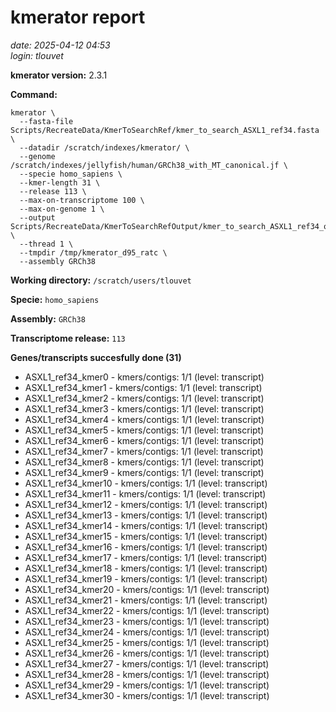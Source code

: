 # kmerator report
*date: 2025-04-12 04:53*  
*login: tlouvet*

**kmerator version:** 2.3.1

**Command:**

```
kmerator \
  --fasta-file Scripts/RecreateData/KmerToSearchRef/kmer_to_search_ASXL1_ref34.fasta \
  --datadir /scratch/indexes/kmerator/ \
  --genome /scratch/indexes/jellyfish/human/GRCh38_with_MT_canonical.jf \
  --specie homo_sapiens \
  --kmer-length 31 \
  --release 113 \
  --max-on-transcriptome 100 \
  --max-on-genome 1 \
  --output Scripts/RecreateData/KmerToSearchRefOutput/kmer_to_search_ASXL1_ref34_output \
  --thread 1 \
  --tmpdir /tmp/kmerator_d95_ratc \
  --assembly GRCh38
```

**Working directory:** `/scratch/users/tlouvet`

**Specie:** `homo_sapiens`

**Assembly:** `GRCh38`

**Transcriptome release:** `113`

**Genes/transcripts succesfully done (31)**

- ASXL1_ref34_kmer0 - kmers/contigs: 1/1 (level: transcript)
- ASXL1_ref34_kmer1 - kmers/contigs: 1/1 (level: transcript)
- ASXL1_ref34_kmer2 - kmers/contigs: 1/1 (level: transcript)
- ASXL1_ref34_kmer3 - kmers/contigs: 1/1 (level: transcript)
- ASXL1_ref34_kmer4 - kmers/contigs: 1/1 (level: transcript)
- ASXL1_ref34_kmer5 - kmers/contigs: 1/1 (level: transcript)
- ASXL1_ref34_kmer6 - kmers/contigs: 1/1 (level: transcript)
- ASXL1_ref34_kmer7 - kmers/contigs: 1/1 (level: transcript)
- ASXL1_ref34_kmer8 - kmers/contigs: 1/1 (level: transcript)
- ASXL1_ref34_kmer9 - kmers/contigs: 1/1 (level: transcript)
- ASXL1_ref34_kmer10 - kmers/contigs: 1/1 (level: transcript)
- ASXL1_ref34_kmer11 - kmers/contigs: 1/1 (level: transcript)
- ASXL1_ref34_kmer12 - kmers/contigs: 1/1 (level: transcript)
- ASXL1_ref34_kmer13 - kmers/contigs: 1/1 (level: transcript)
- ASXL1_ref34_kmer14 - kmers/contigs: 1/1 (level: transcript)
- ASXL1_ref34_kmer15 - kmers/contigs: 1/1 (level: transcript)
- ASXL1_ref34_kmer16 - kmers/contigs: 1/1 (level: transcript)
- ASXL1_ref34_kmer17 - kmers/contigs: 1/1 (level: transcript)
- ASXL1_ref34_kmer18 - kmers/contigs: 1/1 (level: transcript)
- ASXL1_ref34_kmer19 - kmers/contigs: 1/1 (level: transcript)
- ASXL1_ref34_kmer20 - kmers/contigs: 1/1 (level: transcript)
- ASXL1_ref34_kmer21 - kmers/contigs: 1/1 (level: transcript)
- ASXL1_ref34_kmer22 - kmers/contigs: 1/1 (level: transcript)
- ASXL1_ref34_kmer23 - kmers/contigs: 1/1 (level: transcript)
- ASXL1_ref34_kmer24 - kmers/contigs: 1/1 (level: transcript)
- ASXL1_ref34_kmer25 - kmers/contigs: 1/1 (level: transcript)
- ASXL1_ref34_kmer26 - kmers/contigs: 1/1 (level: transcript)
- ASXL1_ref34_kmer27 - kmers/contigs: 1/1 (level: transcript)
- ASXL1_ref34_kmer28 - kmers/contigs: 1/1 (level: transcript)
- ASXL1_ref34_kmer29 - kmers/contigs: 1/1 (level: transcript)
- ASXL1_ref34_kmer30 - kmers/contigs: 1/1 (level: transcript)
